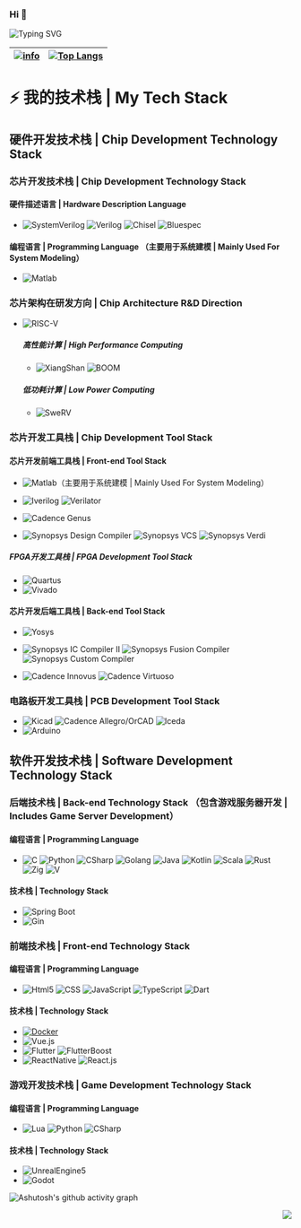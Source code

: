 ### Hi 👋

![Typing SVG](https://readme-typing-svg.demolab.com/?lines=没有人耻笑你，而是你自己磨灭目标。;不要把目标定得太高，太高近乎妄想。;凡我不能创造的，我就不能理解。;注意你的思想，因为它将变成你的言辞。;注意你的言辞，因为它将变成你的行动。;注意你的行动，因为它将变成你的习惯。;注意你的习惯，因为它将变成你的性格。;注意你的性格，因为它们将决定你的命运。;我们想的是什么，就会成为什么样的人。)

|[![info](https://github-readme-stats.vercel.app/api?username=poorjobless&show_icons=true&theme=radical)]()|[![Top Langs](https://github-readme-stats.vercel.app/api/top-langs/?username=poorjobless&layout=compact&theme=radical&langs_count=8)]()|
|  ----  | ----  |

# ⚡ 我的技术栈 | My Tech Stack 

## 硬件开发技术栈 | Chip Development Technology Stack
### 芯片开发技术栈 | Chip Development Technology Stack
#### 硬件描述语言 | Hardware Description Language
* ![SystemVerilog](https://img.shields.io/badge/-SystemVerilog-CAD09D.svg) ![Verilog](https://img.shields.io/badge/-Verilog-8985F0.svg) ![Chisel](https://img.shields.io/badge/-Chisel-2D3E77.svg) ![Bluespec](https://img.shields.io/badge/-Bluespec-2030A0.svg)
#### 编程语言 | Programming Language （主要用于系统建模 | Mainly Used For System Modeling）
* ![Matlab](https://img.shields.io/badge/-Matlab-8985F0.svg)

### 芯片架构在研发方向 | Chip Architecture R&D Direction
* ![RISC-V](https://img.shields.io/badge/-RISC--V-2030A0.svg)
  ##### 高性能计算 | High Performance Computing
  * ![XiangShan](https://img.shields.io/badge/-XiangShan-2030A0.svg) ![BOOM](https://img.shields.io/badge/-BOOM-2030A0.svg)
  ##### 低功耗计算 | Low Power Computing
  * ![SweRV](https://img.shields.io/badge/-SweRV-2030A0.svg)

### 芯片开发工具栈 | Chip Development Tool Stack

#### 芯片开发前端工具栈 | Front-end Tool Stack

* ![Matlab](https://img.shields.io/badge/-Matlab-8985F0.svg)（主要用于系统建模 | Mainly Used For System Modeling）

* ![Iverilog](https://img.shields.io/badge/-iverilog-F73345.svg) ![Verilator](https://img.shields.io/badge/-Verilator-0184C1.svg)

* ![Cadence Genus](https://img.shields.io/badge/-Cadence%20Genus-EE0040.svg)

* ![Synopsys Design Compiler](https://img.shields.io/badge/-Synopsys%20Design%20Compiler-C637FA.svg) ![Synopsys VCS](https://img.shields.io/badge/-Synopsys%20VCS-C637FA.svg) ![Synopsys Verdi](https://img.shields.io/badge/-Synopsys%20Verdi-C637FA.svg)
  
##### FPGA开发工具栈 | FPGA Development Tool Stack
* ![Quartus](https://img.shields.io/badge/-Quartus-blue.svg?logo=intel&logoColor=ffffff)
* ![Vivado](https://img.shields.io/badge/-Vivado-FF1010.svg?logo=xilinx&logoColor=ffffff)

#### 芯片开发后端工具栈 | Back-end Tool Stack
* ![Yosys](https://img.shields.io/badge/-Yosys-blue.svg?logo=intel&logoColor=ffffff) 

* ![Synopsys IC Compiler II](https://img.shields.io/badge/-Synopsys%20IC%20Compiler%20II-C637FA.svg) ![Synopsys Fusion Compiler](https://img.shields.io/badge/-Synopsys%20Fusion%20Compiler-C637FA.svg) ![Synopsys Custom Compiler](https://img.shields.io/badge/-Synopsys%20Custom%20Compiler-C637FA.svg) 

* ![Cadence Innovus](https://img.shields.io/badge/-Cadence%20Innovus-EE0040.svg) ![Cadence Virtuoso](https://img.shields.io/badge/-Cadence%20Virtuoso-EE0040.svg) 

### 电路板开发工具栈 | PCB Development Tool Stack
*  ![Kicad](https://img.shields.io/badge/-Kicad-5070F0.svg) ![Cadence Allegro/OrCAD](https://img.shields.io/badge/-Cadence%20Allegro/OrCAD-EE0040.svg) ![lceda](https://img.shields.io/badge/-立创EDA-5070F0.svg)
*  ![Arduino](https://img.shields.io/badge/-Arduino-00979D.svg?logo=arduino&logoColor=ffffff) 

## 软件开发技术栈 | Software Development Technology Stack

### 后端技术栈 | Back-end Technology Stack （包含游戏服务器开发 | Includes Game Server Development）
#### 编程语言 | Programming Language
* ![C](https://img.shields.io/badge/-C/C++-red?logo=c&logoColor=ffffff) ![Python](https://img.shields.io/badge/-Python-3776AB?logo=python&logoColor=ffffff) ![CSharp](https://img.shields.io/badge/-Csharp-239120?logo=csharp&logoColor=ffffff) ![Golang](https://img.shields.io/badge/-Go-2030A0?logo=golang&logoColor=ffffff) ![Java](https://img.shields.io/badge/-Java-2030A0.svg) ![Kotlin](https://img.shields.io/badge/-Kotlin-E93035.svg) ![Scala](https://img.shields.io/badge/-Scala-E93035.svg) ![Rust](https://img.shields.io/badge/-Rust-E93035.svg) ![Zig](https://img.shields.io/badge/-Zig-E93035.svg) ![V](https://img.shields.io/badge/-V-E93035.svg)

#### 技术栈 | Technology Stack
* ![Spring Boot](https://img.shields.io/badge/-Spring%20Boot-2030A0.svg)
* ![Gin](https://img.shields.io/badge/-Gin-2030A0.svg)

### 前端技术栈 | Front-end Technology Stack
#### 编程语言 | Programming Language
* ![Html5](https://img.shields.io/badge/-Html5-2030A0.svg) ![CSS](https://img.shields.io/badge/-CSS-2030A0.svg) ![JavaScript](https://img.shields.io/badge/-JavaScript-2030A0.svg) ![TypeScript](https://img.shields.io/badge/-TypeScript-2030A0.svg) ![Dart](https://img.shields.io/badge/-Dart-2030A0.svg)

#### 技术栈 | Technology Stack
* [![Docker](https://img.shields.io/badge/-Docker-black?style=flat&logo=docker&link=https://github.com/poorjobless)](https://github.com/poorjobless)
* ![Vue.js](https://img.shields.io/badge/-Vue.js-2030A0.svg)
* ![Flutter](https://img.shields.io/badge/-Flutter-2030A0.svg) ![FlutterBoost](https://img.shields.io/badge/-FlutterBoost-2030A0.svg)
* ![ReactNative](https://img.shields.io/badge/-ReactNative-2030A0.svg) ![React.js](https://img.shields.io/badge/-React.js-2030A0.svg)

### 游戏开发技术栈 | Game Development Technology Stack
#### 编程语言 | Programming Language
* ![Lua](https://img.shields.io/badge/-Lua-2030A0.svg) ![Python](https://img.shields.io/badge/-Python-3776AB?logo=python&logoColor=ffffff) ![CSharp](https://img.shields.io/badge/-Csharp-239120?logo=csharp&logoColor=ffffff)
  
#### 技术栈 | Technology Stack
* ![UnrealEngine5](https://img.shields.io/badge/-UnrealEngine-2030A0.svg)
* ![Godot](https://img.shields.io/badge/-Godot-2030A0.svg)

![Ashutosh's github activity graph](https://github-readme-activity-graph.vercel.app/graph?username=poorjobless&theme=dracula)

<img align="right" src="https://komarev.com/ghpvc/?username=poorjobless&color=green">
<!--
**poorjobless/poorjobless** is a ✨ _special_ ✨ repository because its `README.md` (this file) appears on your GitHub profile.

Here are some ideas to get you started:

- 🔭 I’m currently working on ...
- 🌱 I’m currently learning ...
- 👯 I’m looking to collaborate on ...
- 🤔 I’m looking for help with ...
- 💬 Ask me about ...
- 📫 How to reach me: ...
- 😄 Pronouns: ...
- ⚡ Fun fact: ...
-->
